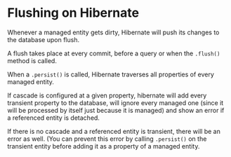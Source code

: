 # Flushing on Hibernate

Whenever a managed entity gets dirty, Hibernate will push its changes to the database upon flush.

A flush takes place at every commit, before a query or when the `.flush()` method is called.

When a `.persist()` is called, Hibernate traverses all properties of every managed entity.

If cascade is configured at a given property, hibernate will add every transient property to the database, will ignore
every managed one (since it will be processed by itself just because it is managed) and show an error if a referenced entity is detached.

If there is no cascade and a referenced entity is transient, there will be an error as well. (You can prevent this error by calling
`.persist()` on the transient entity before adding it as a property of a managed entity.
